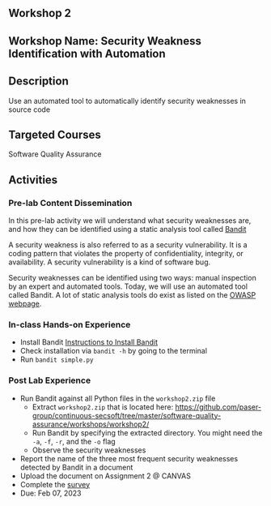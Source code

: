 ## Workshop 2

## Workshop Name: Security Weakness Identification with Automation 

## Description 

Use an automated tool to automatically identify security weaknesses in source code 

## Targeted Courses 

Software Quality Assurance 

## Activities 

### Pre-lab Content Dissemination 

In this pre-lab activity we will understand what security weaknesses are, and how they can be identified using a 
static analysis tool called [Bandit](https://bandit.readthedocs.io/en/latest/) 

A security weakness is also referred to as a security vulnerability. It is a coding pattern that violates the property 
of confidentiality, integrity, or availability. A security vulnerability is a kind of software bug. 

Security weaknesses can be identified using two ways: manual inspection by an expert and automated tools. Today, we will use an automated tool called Bandit. A lot of static analysis tools do exist as listed on the [OWASP webpage](https://owasp.org/www-community/Source_Code_Analysis_Tools). 

### In-class Hands-on Experience 

- Install Bandit [Instructions to Install Bandit](https://bandit.readthedocs.io/en/latest/start.html#installation)
- Check installation via `bandit -h` by going to the terminal 
- Run `bandit simple.py` 

### Post Lab Experience 
- Run Bandit against all Python files in the `workshop2.zip` file 
  - Extract `workshop2.zip` that is located here: https://github.com/paser-group/continuous-secsoft/tree/master/software-quality-assurance/workshops/workshop2/
  - Run Bandit by specifying the extracted directory. You might need the `-a`, `-f`, `-r`, and the `-o` flag 
  - Observe the security weaknesses 
- Report the name of the three most frequent security weaknesses detected by Bandit in a document 
- Upload the document on Assignment 2 @ CANVAS  
- Complete the [survey](https://auburn.qualtrics.com/jfe/form/SV_3C2YB8CeV2IWlN4)
- Due: Feb 07, 2023
